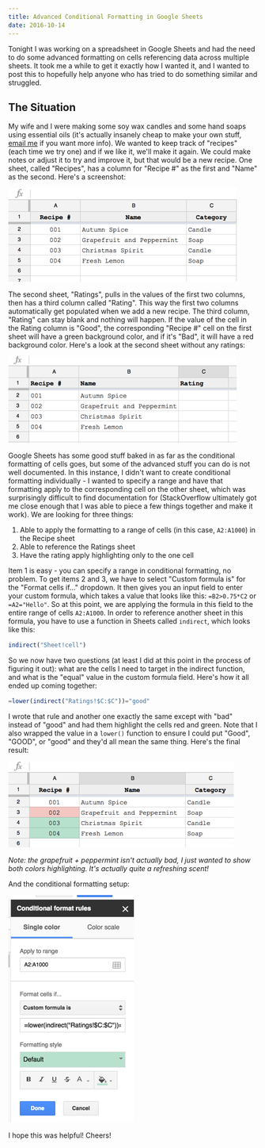 ```yaml
---
title: Advanced Conditional Formatting in Google Sheets
date: 2016-10-14
---
```

Tonight I was working on a spreadsheet in Google Sheets and had the need to do some advanced formatting on cells referencing data across multiple sheets. It took me a while to get it exactly how I wanted it, and I wanted to post this to hopefully help anyone who has tried to do something similar and struggled.

## The Situation

My wife and I were making some soy wax candles and some hand soaps using essential oils (it's actually insanely cheap to make your own stuff, <a href="mailto:mmcbride1007@gmail.com">email me</a> if you want more info). We wanted to keep track of "recipes" (each time we try one) and if we like it, we'll make it again. We could make notes or adjust it to try and improve it, but that would be a new recipe. One sheet, called "Recipes", has a column for "Recipe #" as the first and "Name" as the second. Here's a screenshot:

![Sheet 1](./sheet1.png)

The second sheet, "Ratings", pulls in the values of the first two columns, then has a third column called "Rating". This way the first two columns automatically get populated when we add a new recipe. The third column, "Rating" can stay blank and nothing will happen. If the value of the cell in the Rating column is "Good", the corresponding "Recipe #" cell on the first sheet will have a green background color, and if it's "Bad", it will have a red background color. Here's a look at the second sheet without any ratings:

![Sheet 2](./sheet2.png)

Google Sheets has some good stuff baked in as far as the conditional formatting of cells goes, but some of the advanced stuff you can do is not well documented. In this instance, I didn't want to create conditional formatting individually - I wanted to specify a range and have that formatting apply to the corresponding cell on the other sheet, which was surprisingly difficult to find documentation for (StackOverflow ultimately got me close enough that I was able to piece a few things together and make it work). We are looking for three things:

1. Able to apply the formatting to a range of cells (in this case, `A2:A1000`) in the Recipe sheet
2. Able to reference the Ratings sheet
3. Have the rating apply highlighting only to the one cell

Item 1 is easy - you can specify a range in conditional formatting, no problem. To get items 2 and 3, we have to select "Custom formula is" for the "Format cells if..." dropdown. It then gives you an input field to enter your custom formula, which takes a value that looks like this: `=B2>0.75*C2` or `=A2="Hello"`. So at this point, we are applying the formula in this field to the entire range of cells `A2:A1000`. In order to reference another sheet in this formula, you have to use a function in Sheets called `indirect`, which looks like this:

```javascript
indirect("Sheet!cell")
```

So we now have two questions (at least I did at this point in the process of figuring it out): what are the cells I need to target in the indirect function, and what is the "equal" value in the custom formula field. Here's how it all ended up coming together:

```javascript
=lower(indirect("Ratings!$C:$C"))="good"
```

I wrote that rule and another one exactly the same except with "bad" instead of "good" and had them highlight the cells red and green. Note that I also wrapped the value in a `lower()` function to ensure I could put "Good", "GOOD", or "good" and they'd all mean the same thing. Here's the final result:

![Final](./final.png)

*Note: the grapefruit + peppermint isn't actually bad, I just wanted to show both colors highlighting. It's actually quite a refreshing scent!*

And the conditional formatting setup:

![Formatting](./formatting.png)

I hope this was helpful! Cheers!
